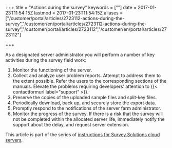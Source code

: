 ﻿+++
title = "Actions during the survey"
keywords = [""]
date = 2017-01-23T11:54:15Z
lastmod = 2017-01-23T11:54:15Z
aliases = ["/customer/portal/articles/2723112-actions-during-the-survey","/customer/en/portal/articles/2723112-actions-during-the-survey","/customer/portal/articles/2723112","/customer/en/portal/articles/2723112"]

+++

As a designated server administrator you will perform a number of key
activities during the survey field work:

1. Monitor the functioning of the server.
2. Collect and analyze user problem reports. Attempt to address them to
    the extent possible. Refer the users to the corresponding sections
    of the manuals. Elevate the problems requiring developers' attention
    to {{< contactformurl label="support" >}}.
3. Preserve the copies of the uploaded sample files and split-key
    files.
4. Periodically download, back up, and securely store the export data.
5. Promptly respond to the notifications of the server farm
    administrator.
6. Monitor the progress of the survey. If there is a risk that the
    survey will not be completed within the allocated server life,
    immediately notify the support about the delay, and request server
    extension.

This article is part of the series of [instructions for Survey Solutions
cloud servers](/faq/cloud-server-instructions).
